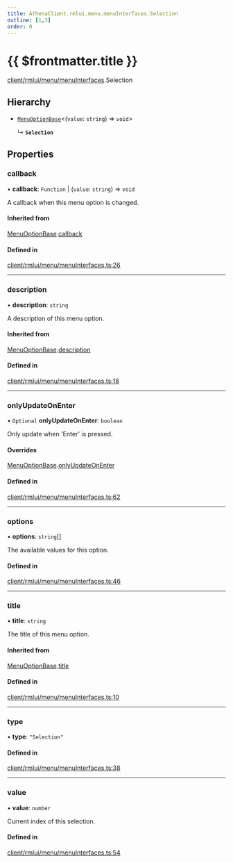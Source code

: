 ```yaml
---
title: AthenaClient.rmlui.menu.menuInterfaces.Selection
outline: [1,3]
order: 0
---
```


# {{ $frontmatter.title }}


[client/rmlui/menu/menuInterfaces](../modules/client_rmlui_menu_menuInterfaces.md).Selection

## Hierarchy

- [`MenuOptionBase`](client_rmlui_menu_menuInterfaces_Internal_MenuOptionBase.md)<(`value`: `string`) => `void`\>

  ↳ **`Selection`**

## Properties

### callback

• **callback**: `Function` \| (`value`: `string`) => `void`

A callback when this menu option is changed.

#### Inherited from

[MenuOptionBase](client_rmlui_menu_menuInterfaces_Internal_MenuOptionBase.md).[callback](client_rmlui_menu_menuInterfaces_Internal_MenuOptionBase.md#callback)

#### Defined in

[client/rmlui/menu/menuInterfaces.ts:26](https://github.com/Stuyk/altv-athena/blob/128b8a7/src/core/client/rmlui/menu/menuInterfaces.ts#L26)

___

### description

• **description**: `string`

A description of this menu option.

#### Inherited from

[MenuOptionBase](client_rmlui_menu_menuInterfaces_Internal_MenuOptionBase.md).[description](client_rmlui_menu_menuInterfaces_Internal_MenuOptionBase.md#description)

#### Defined in

[client/rmlui/menu/menuInterfaces.ts:18](https://github.com/Stuyk/altv-athena/blob/128b8a7/src/core/client/rmlui/menu/menuInterfaces.ts#L18)

___

### onlyUpdateOnEnter

• `Optional` **onlyUpdateOnEnter**: `boolean`

Only update when 'Enter' is pressed.

#### Overrides

[MenuOptionBase](client_rmlui_menu_menuInterfaces_Internal_MenuOptionBase.md).[onlyUpdateOnEnter](client_rmlui_menu_menuInterfaces_Internal_MenuOptionBase.md#onlyUpdateOnEnter)

#### Defined in

[client/rmlui/menu/menuInterfaces.ts:62](https://github.com/Stuyk/altv-athena/blob/128b8a7/src/core/client/rmlui/menu/menuInterfaces.ts#L62)

___

### options

• **options**: `string`[]

The available values for this option.

#### Defined in

[client/rmlui/menu/menuInterfaces.ts:46](https://github.com/Stuyk/altv-athena/blob/128b8a7/src/core/client/rmlui/menu/menuInterfaces.ts#L46)

___

### title

• **title**: `string`

The title of this menu option.

#### Inherited from

[MenuOptionBase](client_rmlui_menu_menuInterfaces_Internal_MenuOptionBase.md).[title](client_rmlui_menu_menuInterfaces_Internal_MenuOptionBase.md#title)

#### Defined in

[client/rmlui/menu/menuInterfaces.ts:10](https://github.com/Stuyk/altv-athena/blob/128b8a7/src/core/client/rmlui/menu/menuInterfaces.ts#L10)

___

### type

• **type**: ``"Selection"``

#### Defined in

[client/rmlui/menu/menuInterfaces.ts:38](https://github.com/Stuyk/altv-athena/blob/128b8a7/src/core/client/rmlui/menu/menuInterfaces.ts#L38)

___

### value

• **value**: `number`

Current index of this selection.

#### Defined in

[client/rmlui/menu/menuInterfaces.ts:54](https://github.com/Stuyk/altv-athena/blob/128b8a7/src/core/client/rmlui/menu/menuInterfaces.ts#L54)

